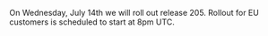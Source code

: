 On Wednesday, July 14th we will roll out release 205. Rollout for EU customers is scheduled to start at 8pm UTC.
